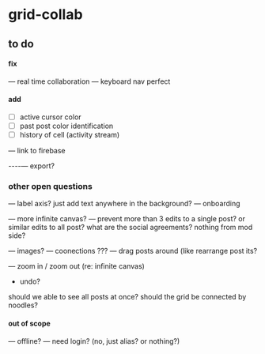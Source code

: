 # grid-collab

## to do

#### fix

— real time collaboration
— keyboard nav perfect

#### add

- [ ] active cursor color
- [ ] past post color identification
- [ ] history of cell (activity stream)

— link to firebase

----— export?

### other open questions

— label axis? just add text anywhere in the background?
— onboarding

— more infinite canvas?
— prevent more than 3 edits to a single post? or similar edits to all post? what are the social agreements? nothing from mod side?

— images?
— coonections ???
— drag posts around (like rearrange post its?

— zoom in / zoom out (re: infinite canvas)

- undo?

should we able to see all posts at once?
should the grid be connected by noodles?

#### out of scope

— offline?
— need login? (no, just alias? or nothing?)
